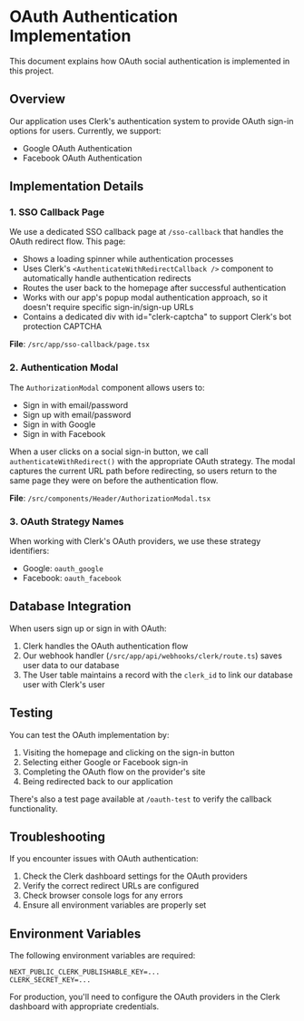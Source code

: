 # OAuth Authentication Implementation

This document explains how OAuth social authentication is implemented in this project.

## Overview

Our application uses Clerk's authentication system to provide OAuth sign-in options for users. Currently, we support:

- Google OAuth Authentication
- Facebook OAuth Authentication

## Implementation Details

### 1. SSO Callback Page

We use a dedicated SSO callback page at `/sso-callback` that handles the OAuth redirect flow. This page:

- Shows a loading spinner while authentication processes
- Uses Clerk's `<AuthenticateWithRedirectCallback />` component to automatically handle authentication redirects
- Routes the user back to the homepage after successful authentication
- Works with our app's popup modal authentication approach, so it doesn't require specific sign-in/sign-up URLs
- Contains a dedicated div with id="clerk-captcha" to support Clerk's bot protection CAPTCHA

**File**: `/src/app/sso-callback/page.tsx`

### 2. Authentication Modal

The `AuthorizationModal` component allows users to:

- Sign in with email/password
- Sign up with email/password
- Sign in with Google
- Sign in with Facebook

When a user clicks on a social sign-in button, we call `authenticateWithRedirect()` with the appropriate OAuth strategy. The modal captures the current URL path before redirecting, so users return to the same page they were on before the authentication flow.

**File**: `/src/components/Header/AuthorizationModal.tsx`

### 3. OAuth Strategy Names

When working with Clerk's OAuth providers, we use these strategy identifiers:

- Google: `oauth_google`
- Facebook: `oauth_facebook`

## Database Integration

When users sign up or sign in with OAuth:

1. Clerk handles the OAuth authentication flow
2. Our webhook handler (`/src/app/api/webhooks/clerk/route.ts`) saves user data to our database
3. The User table maintains a record with the `clerk_id` to link our database user with Clerk's user

## Testing

You can test the OAuth implementation by:

1. Visiting the homepage and clicking on the sign-in button
2. Selecting either Google or Facebook sign-in
3. Completing the OAuth flow on the provider's site
4. Being redirected back to our application

There's also a test page available at `/oauth-test` to verify the callback functionality.

## Troubleshooting

If you encounter issues with OAuth authentication:

1. Check the Clerk dashboard settings for the OAuth providers
2. Verify the correct redirect URLs are configured
3. Check browser console logs for any errors
4. Ensure all environment variables are properly set

## Environment Variables

The following environment variables are required:

```
NEXT_PUBLIC_CLERK_PUBLISHABLE_KEY=...
CLERK_SECRET_KEY=...
```

For production, you'll need to configure the OAuth providers in the Clerk dashboard with appropriate credentials.
